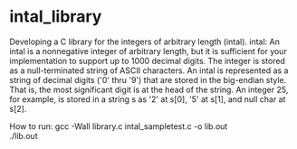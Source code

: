 # intal_library
Developing a C library for the integers of arbitrary length (intal).
intal: An intal is a nonnegative integer of arbitrary length, but it is sufficient for your implementation to support up to 1000 decimal digits. The integer is stored as a null-terminated string of ASCII characters. An intal is represented as a string of decimal digits ('0' thru '9') that are stored in the big-endian style. That is, the most significant digit is at the head of the string. An integer 25, for example, is stored in a string s as '2' at s[0], '5' at s[1], and null char at s[2].


How to run: gcc -Wall library.c intal_sampletest.c -o lib.out <br />
            ./lib.out
